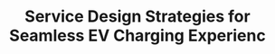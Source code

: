 ---
layout: publication
title: "Service Design Strategies for Seamless EV Charging Experienc"
year: 2020
month: 5
authors:
  - Jini Kim
  - Jinhyun Kim
  - Jihyun Jang
  - Jiyeon Choi
  - Ki-Young Nam
venue: KSDS 2020
note: 
venue_full: blah
# url: https://dl.acm.org/doi/10.1145/3613904.3642476
# category:
#   - "AI / NLP"
#   - "Chatbot"
#   - "Healthcare"
#   - "Design"
featured: true
---